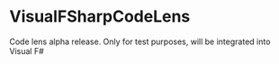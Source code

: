 # VisualFSharpCodeLens
Code lens alpha release. Only for test purposes, will be integrated into Visual F#
